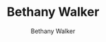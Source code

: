---
title: "Bethany Walker"
excerpt: "Project Participant"
author: Bethany Walker
toc: false
toc_sticky: false
layout: single
---